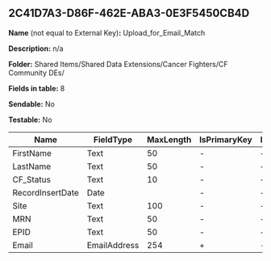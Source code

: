 ## 2C41D7A3-D86F-462E-ABA3-0E3F5450CB4D

**Name** (not equal to External Key)**:** Upload_for_Email_Match

**Description:** n/a

**Folder:** Shared Items/Shared Data Extensions/Cancer Fighters/CF Community DEs/

**Fields in table:** 8

**Sendable:** No

**Testable:** No

| Name | FieldType | MaxLength | IsPrimaryKey | IsNullable | DefaultValue |
| --- | --- | --- | --- | --- | --- |
| FirstName | Text | 50 | - | + |  |
| LastName | Text | 50 | - | + |  |
| CF_Status | Text | 10 | - | + |  |
| RecordInsertDate | Date |  | - | + | GETDATE() |
| Site | Text | 100 | - | + |  |
| MRN | Text | 50 | - | + |  |
| EPID | Text | 50 | - | + |  |
| Email | EmailAddress | 254 | + | - |  |
